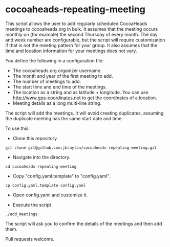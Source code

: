 # cocoaheads-repeating-meeting

This script allows the user to add regularly scheduled CocoaHeads meetings to cocoaheads.org in bulk. It assumes that the meeting occurs monthly on (for example) the second Thursday of every month. The day and week number are configurable, but the script will require customization if that is not the meeting pattern for your group. It also assumes that the time and location information for your meetings does not vary.

You define the following in a configuration file:

* The cocoaheads.org organizer username.
* The month and year of the first meeting to add.
* The number of meetings to add.
* The start time and end time of the meetings.
* The location as a string and as latitude + longitude. You can use http://www.gps-coordinates.net to get the coordinates of a location.
* Meeting details as a long multi-line string.

The script will add the meetings. It will avoid creating duplicates, assuming the duplicate meeting has the same start date and time.

To use this:

* Clone this repository.

```
git clone git@github.com:jbrayton/cocoaheads-repeating-meeting.git
```

* Navigate into the directory.

```
cd cocoaheads-repeating-meeting
```
    
* Copy "config.yaml.template" to "config.yaml".

```
cp config.yaml.template config.yaml
```
    
* Open config.yaml and customize it.

* Execute the script

```
./add_meetings
```

The script will ask you to confirm the details of the meetings and then add them.

Pull requests welcome.
